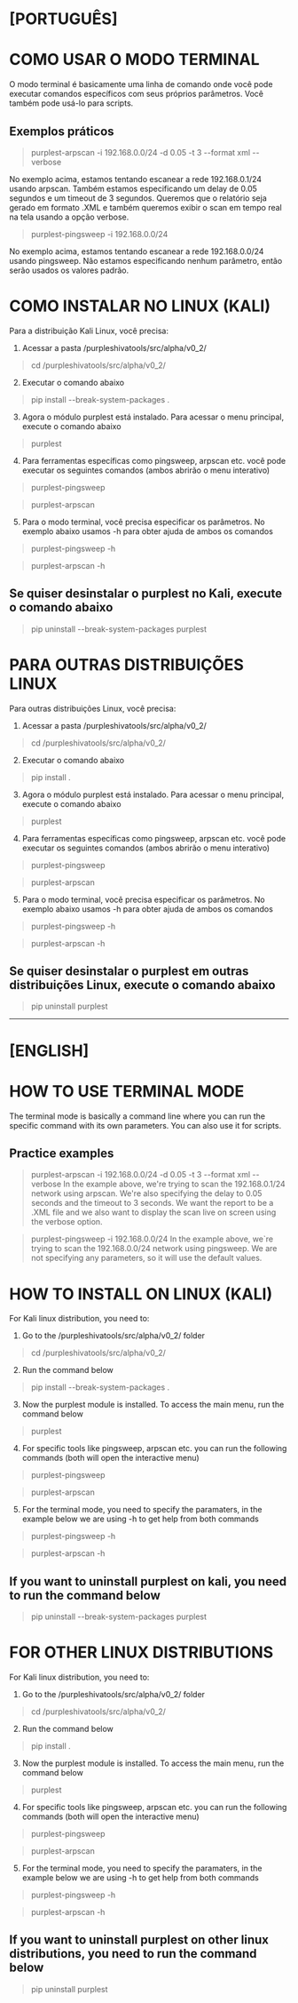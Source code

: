 # [PORTUGUÊS]
# COMO USAR O MODO TERMINAL

O modo terminal é basicamente uma linha de comando onde você pode executar comandos específicos com seus próprios parâmetros. Você também pode usá-lo para scripts.

## Exemplos práticos
> purplest-arpscan -i 192.168.0.0/24 -d 0.05 -t 3 --format xml --verbose

No exemplo acima, estamos tentando escanear a rede 192.168.0.1/24 usando arpscan. Também estamos especificando um delay de 0.05 segundos e um timeout de 3 segundos. Queremos que o relatório seja gerado em formato .XML e também queremos exibir o scan em tempo real na tela usando a opção verbose.

> purplest-pingsweep -i 192.168.0.0/24

No exemplo acima, estamos tentando escanear a rede 192.168.0.0/24 usando pingsweep. Não estamos especificando nenhum parâmetro, então serão usados os valores padrão.


# COMO INSTALAR NO LINUX (KALI)

Para a distribuição Kali Linux, você precisa:
1. Acessar a pasta /purpleshivatools/src/alpha/v0_2/
> cd /purpleshivatools/src/alpha/v0_2/

2. Executar o comando abaixo
> pip install --break-system-packages .

3. Agora o módulo purplest está instalado. Para acessar o menu principal, execute o comando abaixo
> purplest

4. Para ferramentas específicas como pingsweep, arpscan etc. você pode executar os seguintes comandos (ambos abrirão o menu interativo)
> purplest-pingsweep

> purplest-arpscan

5. Para o modo terminal, você precisa especificar os parâmetros. No exemplo abaixo usamos -h para obter ajuda de ambos os comandos
> purplest-pingsweep -h

> purplest-arpscan -h

## Se quiser desinstalar o purplest no Kali, execute o comando abaixo
> pip uninstall --break-system-packages purplest


# PARA OUTRAS DISTRIBUIÇÕES LINUX
Para outras distribuições Linux, você precisa:
1. Acessar a pasta /purpleshivatools/src/alpha/v0_2/
> cd /purpleshivatools/src/alpha/v0_2/

2. Executar o comando abaixo
> pip install .

3. Agora o módulo purplest está instalado. Para acessar o menu principal, execute o comando abaixo
> purplest

4. Para ferramentas específicas como pingsweep, arpscan etc. você pode executar os seguintes comandos (ambos abrirão o menu interativo)
> purplest-pingsweep

> purplest-arpscan

5. Para o modo terminal, você precisa especificar os parâmetros. No exemplo abaixo usamos -h para obter ajuda de ambos os comandos
> purplest-pingsweep -h

> purplest-arpscan -h

## Se quiser desinstalar o purplest em outras distribuições Linux, execute o comando abaixo
> pip uninstall purplest

-----------------------------------------------------------------------------------------------------------------------------------------

# [ENGLISH]
# HOW TO USE TERMINAL MODE

The terminal mode is basically a command line where you can run the specific command with its own parameters. You can also use it for scripts.

## Practice examples
> purplest-arpscan -i 192.168.0.0/24 -d 0.05 -t 3 --format xml --verbose
In the example above, we're trying to scan the 192.168.0.1/24 network using arpscan. We're also specifying the delay to 0.05 seconds and the timeout to 3 seconds. We want the report to be a .XML file and we also want to display the scan live on screen using the verbose option.

> purplest-pingsweep -i 192.168.0.0/24
In the example above, we`re trying to scan the 192.168.0.0/24 network using pingsweep. We are not specifying any parameters, so it will use the default values.


# HOW TO INSTALL ON LINUX (KALI)

For Kali linux distribution, you need to:
1. Go to the /purpleshivatools/src/alpha/v0_2/ folder
> cd /purpleshivatools/src/alpha/v0_2/

2. Run the command below
> pip install --break-system-packages .

3. Now the purplest module is installed. To access the main menu, run the command below
> purplest

4. For specific tools like pingsweep, arpscan etc. you can run the following commands (both will open the interactive menu)
> purplest-pingsweep

> purplest-arpscan

5. For the terminal mode, you need to specify the paramaters, in the example below we are using -h to get help from both commands
> purplest-pingsweep -h

> purplest-arpscan -h

## If you want to uninstall purplest on kali, you need to run the command below
> pip uninstall --break-system-packages purplest


# FOR OTHER LINUX DISTRIBUTIONS
For Kali linux distribution, you need to:
1. Go to the /purpleshivatools/src/alpha/v0_2/ folder
> cd /purpleshivatools/src/alpha/v0_2/

2. Run the command below
> pip install .

3. Now the purplest module is installed. To access the main menu, run the command below
> purplest

4. For specific tools like pingsweep, arpscan etc. you can run the following commands (both will open the interactive menu)
> purplest-pingsweep

> purplest-arpscan

5. For the terminal mode, you need to specify the paramaters, in the example below we are using -h to get help from both commands
> purplest-pingsweep -h

> purplest-arpscan -h

## If you want to uninstall purplest on other linux distributions, you need to run the command below
> pip uninstall purplest
